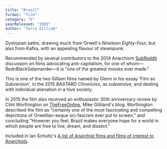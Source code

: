 ```yaml
---
title: "Brazil"
format: "film"
category: "b"
yearReleased: "1985"
author: "Terry Gilliam"
---
```

Dystopian satire, drawing much from Orwell's <em>Nineteen Eighty-Four</em>, but also from Kafka, with an appealing  flavour of steampunk.

Recommended by several contributors to the  2014 Anarchism <a href="https://www.reddit.com/r/Anarchism/comments/2a2r93/can_we_compile_a_list_of_the_top_films_advocating/"> SubReddit</a> discussion on films advocating anti-capitalism, for  one of whom—RednBlackSalamander—it is "one of the greatest movies  ever made."

This is one of the two Gilliam films named by  Glenn in his essay 'Film as Subversion', in the 2015  <em>BASTARD Chronicles</em>,  as subversive, and dealing with individual alienation in a hive  society.

In 2015 the film also received an enthusiastic  30th anniversary review by Clint Worthington on <a href="https://thefreeonline.wordpress.com/2015/12/08/brazil-orwellian-comedy/"> TheFreeOnline</a>, Mike Gilliland's blog. Worthington described the  film as "certainly one of the most fascinating and compelling  depictions of Orwellian-esque sci-fascism ever put to screen," and  concluding "However you feel, Brazil makes everyone hope  for a world in which people are free to live, dream, and dissent."

Included in Ian Schultz's 
<a href="https://web.archive.org/web/20230523045641/https:/letterboxd.com/ianschultz/list/a-list-of-anarchist-films-and-films-of-interest/">A list of Anarchist films and films of interest to Anarchists</a>.

